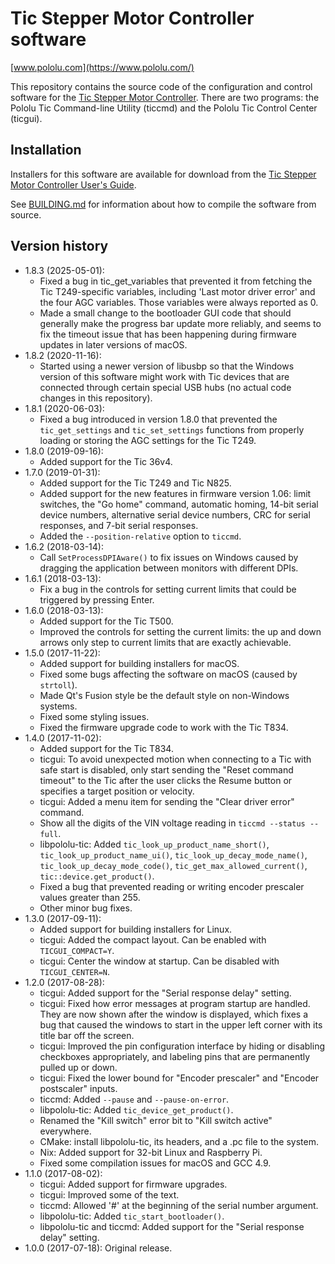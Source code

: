 # Tic Stepper Motor Controller software

[www.pololu.com](https://www.pololu.com/)

This repository contains the source code of the configuration and control software for
the [Tic Stepper Motor Controller](https://www.pololu.com/tic).
There are two programs: the Pololu Tic Command-line Utility
(ticcmd) and the Pololu Tic Control Center (ticgui).

## Installation

Installers for this software are available for download from the
[Tic Stepper Motor Controller User's Guide](https://www.pololu.com/docs/0J71).

See [BUILDING.md](BUILDING.md) for information about how to compile the software
from source.

## Version history

- 1.8.3 (2025-05-01):
  - Fixed a bug in tic_get_variables that prevented it from fetching the
    Tic T249-specific variables, including 'Last motor driver error' and
    the four AGC variables.  Those variables were always reported as 0.
  - Made a small change to the bootloader GUI code that should generally
    make the progress bar update more reliably, and seems to fix the
    timeout issue that has been happening during firmware updates in
    later versions of macOS.
- 1.8.2 (2020-11-16):
  - Started using a newer version of libusbp so that the Windows version of
    this software might work with Tic devices that are connected through
    certain special USB hubs (no actual code changes in this repository).
- 1.8.1 (2020-06-03):
  - Fixed a bug introduced in version 1.8.0 that prevented the `tic_get_settings`
    and `tic_set_settings` functions from properly loading or storing the
    AGC settings for the Tic T249.
- 1.8.0 (2019-09-16):
  - Added support for the Tic 36v4.
- 1.7.0 (2019-01-31):
  - Added support for the Tic T249 and Tic N825.
  - Added support for the new features in firmware version 1.06: limit switches,
    the "Go home" command, automatic homing, 14-bit serial device numbers,
    alternative serial device numbers,
    CRC for serial responses, and 7-bit serial responses.
  - Added the `--position-relative` option to `ticcmd`.
- 1.6.2 (2018-03-14):
  - Call `SetProcessDPIAware()` to fix issues on Windows caused by dragging the
    application between monitors with different DPIs.
- 1.6.1 (2018-03-13):
  - Fix a bug in the controls for setting current limits that could be triggered
    by pressing Enter.
- 1.6.0 (2018-03-13):
  - Added support for the Tic T500.
  - Improved the controls for setting the current limits: the up and down arrows
    only step to current limits that are exactly achievable.
- 1.5.0 (2017-11-22):
  - Added support for building installers for macOS.
  - Fixed some bugs affecting the software on macOS (caused by `strtoll`).
  - Made Qt's Fusion style be the default style on non-Windows systems.
  - Fixed some styling issues.
  - Fixed the firmware upgrade code to work with the Tic T834.
- 1.4.0 (2017-11-02):
  - Added support for the Tic T834.
  - ticgui: To avoid unexpected motion when connecting to a Tic with safe start
    is disabled, only start sending the "Reset command timeout" to the Tic after
    the user clicks the Resume button or specifies a target position or
    velocity.
  - ticgui: Added a menu item for sending the "Clear driver error" command.
  - Show all the digits of the VIN voltage reading in `ticcmd --status --full`.
  - libpololu-tic: Added
    `tic_look_up_product_name_short()`,
    `tic_look_up_product_name_ui()`,
    `tic_look_up_decay_mode_name()`,
    `tic_look_up_decay_mode_code()`,
    `tic_get_max_allowed_current()`,
    `tic::device.get_product()`.
  - Fixed a bug that prevented reading or writing encoder prescaler values greater than 255.
  - Other minor bug fixes.
- 1.3.0 (2017-09-11):
  - Added support for building installers for Linux.
  - ticgui: Added the compact layout.  Can be enabled with `TICGUI_COMPACT=Y`.
  - ticgui: Center the window at startup.  Can be disabled with `TICGUI_CENTER=N`.
- 1.2.0 (2017-08-28):
  - ticgui: Added support for the "Serial response delay" setting.
  - ticgui: Fixed how error messages at program startup are handled.  They are now shown after the window is displayed, which fixes a bug that caused the windows to start in the upper left corner with its title bar off the screen.
  - ticgui: Improved the pin configuration interface by hiding or disabling checkboxes appropriately, and labeling pins that are permanently pulled up or down.
  - ticgui: Fixed the lower bound for "Encoder prescaler" and "Encoder postscaler" inputs.
  - ticcmd: Added `--pause` and `--pause-on-error`.
  - libpololu-tic: Added `tic_device_get_product()`.
  - Renamed the "Kill switch" error bit to "Kill switch active" everywhere.
  - CMake: install libpololu-tic, its headers, and a .pc file to the system.
  - Nix: Added support for 32-bit Linux and Raspberry Pi.
  - Fixed some compilation issues for macOS and GCC 4.9.
- 1.1.0 (2017-08-02):
  - ticgui: Added support for firmware upgrades.
  - ticgui: Improved some of the text.
  - ticcmd: Allowed '#' at the beginning of the serial number argument.
  - libpololu-tic: Added `tic_start_bootloader()`.
  - libpololu-tic and ticcmd: Added support for the "Serial response delay" setting.
- 1.0.0 (2017-07-18): Original release.
